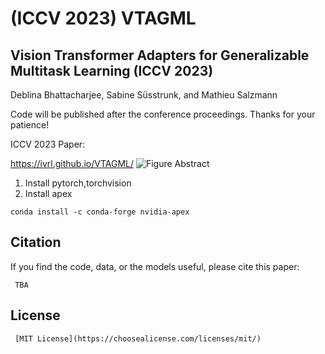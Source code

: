 # (ICCV 2023) VTAGML
## Vision Transformer Adapters for Generalizable Multitask Learning (ICCV 2023)
Deblina Bhattacharjee, Sabine Süsstrunk, and Mathieu Salzmann

Code will be published after the conference proceedings. Thanks for your patience!

ICCV 2023 Paper: 

https://ivrl.github.io/VTAGML/
![Figure Abstract](fig-abstract.png)

1. Install pytorch,torchvision
2. Install apex
```
conda install -c conda-forge nvidia-apex 
```


##  Citation
If you find the code, data, or the models useful, please cite this paper:
```
 TBA
```
## License 
``` 
 [MIT License](https://choosealicense.com/licenses/mit/)
```
